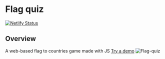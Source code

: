 # Flag quiz

[![Netlify Status](https://api.netlify.com/api/v1/badges/38c51ca2-37d8-47e9-a63e-9c2b732bd38c/deploy-status)](https://app.netlify.com/sites/flag-quiz-nk/deploys)

## Overview

A web-based flag to countries game made with JS
[Try a demo](https://flag-quiz-nk.netlify.app/)
![Flag-quiz](./docs/flag%20quiz.gif)
